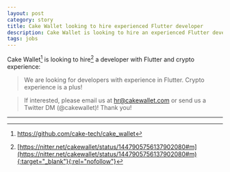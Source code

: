 ```yaml
---
layout: post
category: story
title: Cake Wallet looking to hire experienced Flutter developer
description: Cake Wallet is looking to hire an experienced Flutter developer.
tags: jobs
---
```


Cake Wallet[^1] is looking to hire[^2] a developer with Flutter and crypto experience:

> We are looking for developers with experience in Flutter. Crypto experience is a plus! 

> If interested, please email us at hr@cakewallet.com or send us a Twitter DM (@cakewallet)! Thank you!


---

[^1]: https://github.com/cake-tech/cake_wallet
[^2]: [https://nitter.net/cakewallet/status/1447905756137902080#m](https://nitter.net/cakewallet/status/1447905756137902080#m){:target="_blank"}{:rel="nofollow"}
